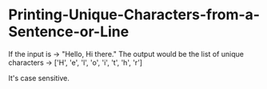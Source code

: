 # Printing-Unique-Characters-from-a-Sentence-or-Line

If the input is -> "Hello, Hi there."
The output would be the list of unique characters -> ['H', 'e', 'l', 'o', 'i', 't', 'h', 'r']

It's case sensitive.

